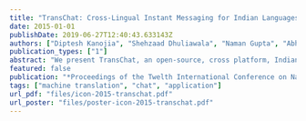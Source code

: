 ```yaml
---
title: "TransChat: Cross-Lingual Instant Messaging for Indian Languages"
date: 2015-01-01
publishDate: 2019-06-27T12:40:43.633143Z
authors: ["Diptesh Kanojia", "Shehzaad Dhuliawala", "Naman Gupta", "Abhijit Mishra", "Pushpak Bhattarcharyya"]
publication_types: ["1"]
abstract: "We present TransChat, an open-source, cross platform, Indian language Instant Messaging (IM) application that facilitates cross lingual textual communication over English and multiple Indian Languages. The application is a client-server IM architecture based chat system with multiple Statistical Machine Translation (SMT) engines working towards efficient translation and transmission of messages. TransChat allows users to select their preferred language and internally, selects appropriate translation engine based on the input configuration. For translation quality enhancement, necessary pre- and post-processing steps are applied on the input and output chat texts. We demonstrate the efficacy of TransChat through a series of qualitative evaluations that test- (a) The usability of the system (b) The quality of the translation output. In a multilingual country like India, such applications can help overcome language barrier in domains like tourism, agriculture and health."
featured: false
publication: "*Proceedings of the Twelth International Conference on Natural Language Processing*"
tags: ["machine translation", "chat", "application"]
url_pdf: "files/icon-2015-transchat.pdf"
url_poster: "files/poster-icon-2015-transchat.pdf"
---
```


